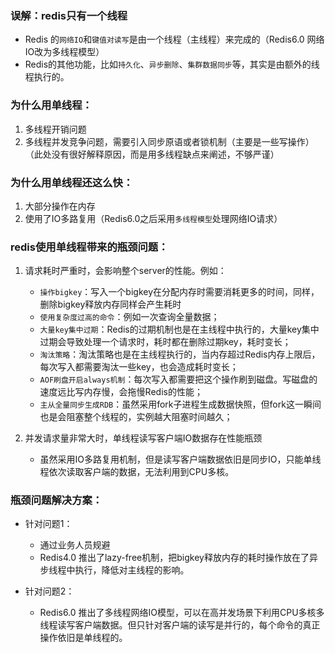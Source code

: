 ### 误解：redis只有一个线程
* Redis 的`网络IO`和`键值对读写`是由一个线程（主线程）来完成的（Redis6.0 网络IO改为多线程模型）
* Redis的其他功能，比如`持久化`、`异步删除`、`集群数据同步`等，其实是由额外的线程执行的。

### 为什么用单线程：
1. 多线程开销问题
2. 多线程并发竞争问题，需要引入同步原语或者锁机制（主要是一些写操作）
（此处没有很好解释原因，而是用多线程缺点来阐述，不够严谨）

### 为什么用单线程还这么快：
1. 大部分操作在内存
2. 使用了IO多路复用（Redis6.0之后采用`多线程模型`处理网络IO请求）

### redis使用单线程带来的瓶颈问题：
1. 请求耗时严重时，会影响整个server的性能。例如：
	- `操作bigkey`：写入一个bigkey在分配内存时需要消耗更多的时间，同样，删除bigkey释放内存同样会产生耗时
	- `使用复杂度过高的命令`：例如一次查询全量数据；
	- `大量key集中过期`：Redis的过期机制也是在主线程中执行的，大量key集中过期会导致处理一个请求时，耗时都在删除过期key，耗时变长；
	- `淘汰策略`：淘汰策略也是在主线程执行的，当内存超过Redis内存上限后，每次写入都需要淘汰一些key，也会造成耗时变长；
	- `AOF刷盘开启always机制`：每次写入都需要把这个操作刷到磁盘。写磁盘的速度远比写内存慢，会拖慢Redis的性能；
	- `主从全量同步生成RDB`：虽然采用fork子进程生成数据快照，但fork这一瞬间也是会阻塞整个线程的，实例越大阻塞时间越久；

2. 并发请求量非常大时，单线程读写客户端IO数据存在性能瓶颈
    - 虽然采用IO多路复用机制，但是读写客户端数据依旧是同步IO，只能单线程依次读取客户端的数据，无法利用到CPU多核。

### 瓶颈问题解决方案：
* 针对问题1：
    * 通过业务人员规避
    * Redis4.0 推出了lazy-free机制，把bigkey释放内存的耗时操作放在了异步线程中执行，降低对主线程的影响。

* 针对问题2：
    * Redis6.0 推出了多线程网络IO模型，可以在高并发场景下利用CPU多核多线程读写客户端数据。但只针对客户端的读写是并行的，每个命令的真正操作依旧是单线程的。

